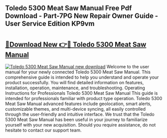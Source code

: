 ## Toledo 5300 Meat Saw Manual Free Pdf Download - Part-7PG New Repair Owner Guide - User Service Edition KP9vm

# <h2><a href="http://bc66412.oget.top/?id=Toledo+5300+Meat+Saw+Manual">🔗Download New 👉🔴 Toledo 5300 Meat Saw Manual</a></h2>

[![Toledo 5300 Meat Saw Manual new download](https://i.imgur.com/5g1atiW.png)](http://bc66412.oget.top/?id=Toledo+5300+Meat+Saw+Manual)
Welcome to the user manual for your newly connected Toledo 5300 Meat Saw Manual. This comprehensive guide is intended to help you understand and operate your product successfully. You will find detailed information on features, installation, operation, maintenance, and troubleshooting. Operating Instructions for Professionals Toledo 5300 Meat Saw Manual This guide is intended for professionals familiar with product type operation. Toledo 5300 Meat Saw Manual advanced features include geolocation, smart alerts, customizable themes, and multi-device syncing, all easily controlled through the user-friendly and intuitive interface. We trust that the Toledo 5300 Meat Saw Manual has been useful in your journey to familiarize yourself with your new acquisition. Should you require assistance, do not hesitate to contact our support team.
